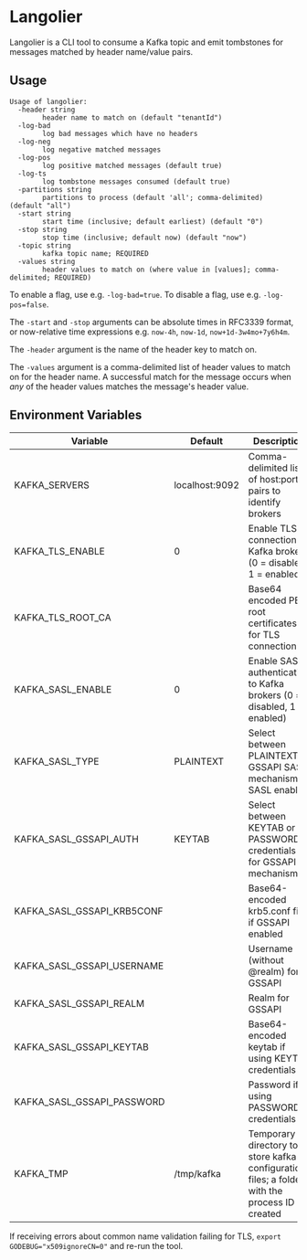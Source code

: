 # Langolier
Langolier is a CLI tool to consume a Kafka topic and emit tombstones for messages matched by header name/value pairs.

## Usage
```
Usage of langolier:
  -header string
    	header name to match on (default "tenantId")
  -log-bad
    	log bad messages which have no headers
  -log-neg
    	log negative matched messages
  -log-pos
    	log positive matched messages (default true)
  -log-ts
    	log tombstone messages consumed (default true)
  -partitions string
    	partitions to process (default 'all'; comma-delimited) (default "all")
  -start string
    	start time (inclusive; default earliest) (default "0")
  -stop string
    	stop time (inclusive; default now) (default "now")
  -topic string
    	kafka topic name; REQUIRED
  -values string
    	header values to match on (where value in [values]; comma-delimited; REQUIRED)
```

To enable a flag, use e.g. `-log-bad=true`.
To disable a flag, use e.g. `-log-pos=false`.

The `-start` and `-stop` arguments can be absolute times in RFC3339 format, or now-relative time expressions
e.g. `now-4h`, `now-1d`, `now+1d-3w4mo+7y6h4m`.

The `-header` argument is the name of the header key to match on.

The `-values` argument is a comma-delimited list of header values to match on for the header name.
A successful match for the message occurs when _any_ of the header values matches the message's header value.

## Environment Variables

| Variable | Default | Description |
| --------- | -- | -- |
| KAFKA_SERVERS | localhost:9092 | Comma-delimited list of host:port pairs to identify brokers |
| KAFKA_TLS_ENABLE | 0 | Enable TLS connection to Kafka brokers (0 = disabled, 1 = enabled) |
| KAFKA_TLS_ROOT_CA | | Base64 encoded PEM root certificates for TLS connection |
| KAFKA_SASL_ENABLE | 0 | Enable SASL authentication to Kafka brokers (0 = disabled, 1 = enabled) |
| KAFKA_SASL_TYPE | PLAINTEXT | Select between PLAINTEXT or GSSAPI SASL mechanism if SASL enabled |
| KAFKA_SASL_GSSAPI_AUTH | KEYTAB | Select between KEYTAB or PASSWORD credentials for GSSAPI mechanism |
| KAFKA_SASL_GSSAPI_KRB5CONF | | Base64-encoded krb5.conf file if GSSAPI enabled |
| KAFKA_SASL_GSSAPI_USERNAME | | Username (without @realm) for GSSAPI |
| KAFKA_SASL_GSSAPI_REALM | | Realm for GSSAPI |
| KAFKA_SASL_GSSAPI_KEYTAB | | Base64-encoded keytab if using KEYTAB credentials |
| KAFKA_SASL_GSSAPI_PASSWORD | | Password if using PASSWORD credentials |
| KAFKA_TMP | /tmp/kafka | Temporary directory to store kafka configuration files; a folder with the process ID is created |

If receiving errors about common name validation failing for TLS, `export GODEBUG="x509ignoreCN=0"` and re-run the tool.
